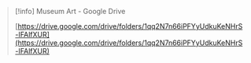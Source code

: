 > [!info] Museum Art - Google Drive  
>  
> [https://drive.google.com/drive/folders/1qq2N7n66iPFYyUdkuKeNHrS-IFAlfXUR](https://drive.google.com/drive/folders/1qq2N7n66iPFYyUdkuKeNHrS-IFAlfXUR)